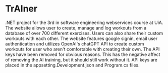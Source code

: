 # TrAIner
.NET project for the 3rd in software engineering webservices course at UiA. 
The website allows user to create, manage and log workouts from a database of over 700 different exercises. Users can also share their custom workouts with each other. The website features google signin, email user authentication and utilizes OpenAI's chatGPT API to create custom workouts for user who aren't comfortable with creating their own. The API keys have been removed for obvious reasons. This has the negative affect of removing the AI training, but it should still work without it. API keys are placed in the appsetting.Development.json and Program.cs files.


